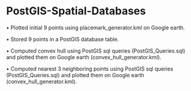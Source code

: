 # PostGIS-Spatial-Databases
•	Plotted initial 9 points using placemark_generator.kml on Google earth.

•	Stored 9 points in a PostGIS database table.

•	Computed convex hull using PostGIS sql queries (PostGIS_Queries.sql) and plotted them on Google earth (convex_hull_generator.kml).

•	Computed nearest 3 neighboring points using PostGIS sql queries (PostGIS_Queries.sql) and plotted them on Google earth (convex_hull_generator.kml).
